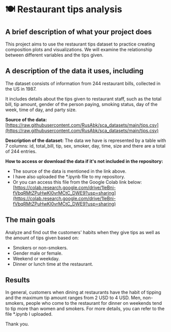 # 🍽️ Restaurant tips analysis
## A brief description of what your project does
This project aims to use the restaurant tips dataset to practice creating composition plots and visualizations. We will examine the relationship between different variables and the tips given.

## A description of the data it uses, including
The dataset consists of information from 244 restaurant bills, collected in the US in 1987.

It includes details about the tips given to restaurant staff, such as the total bill, tip amount, gender of the person paying, smoking status, day of the week, time of day, and party size.

**Source of the data:**
[https://raw.githubusercontent.com/RusAbk/sca_datasets/main/tips.csv](https://raw.githubusercontent.com/RusAbk/sca_datasets/main/tips.csv)

**Description of the dataset:**
The data we have is represented by a table with 7 columns: id, total_bill, tip, sex, smoker, day, time, size and there are a total of 244 entries.

**How to access or download the data if it's not included in the repository:**
- The source of the data is mentioned in the link above.
- I have also uploaded the *.ipynb file to my repository.
- Or you can access this file from the Google Colab link below:
[https://colab.research.google.com/drive/1leBni-fVbqRMtZPuHwKl0vrMCtC_DWE9?usp=sharing](https://colab.research.google.com/drive/1leBni-fVbqRMtZPuHwKl0vrMCtC_DWE9?usp=sharing)

## The main goals
Analyze and find out the customers' habits when they give tips as well as the amount of tips given based on:
- Smokers or non-smokers.
- Gender male or female.
- Weekend or weekday.
- Dinner or lunch time at the restaurant.
## Results
In general, customers when dining at restaurants have the habit of tipping and the maximum tip amount ranges from 2 USD to 4 USD. Men, non-smokers, people who come to the restaurant for dinner on weekends tend to tip more than women and smokers. For more details, you can refer to the file *.ipynb I uploaded.

Thank you.
